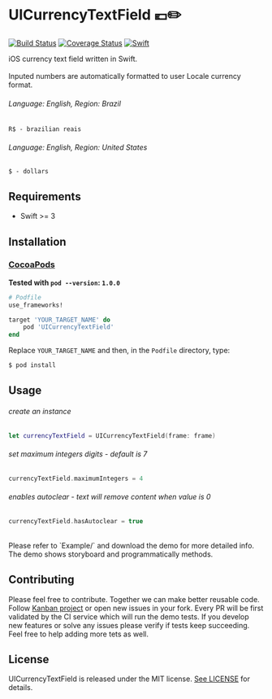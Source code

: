 UICurrencyTextField 💶✏️
======================================
[![Build Status](https://travis-ci.org/marinofelipe/UICurrencyTextField.svg?branch=master)](https://travis-ci.org/marinofelipe/UICurrencyTextField)
[![Coverage Status](https://coveralls.io/repos/github/marinofelipe/UICurrencyTextField/badge.svg?branch=master)](https://coveralls.io/github/marinofelipe/UICurrencyTextField?branch=master)
<a href="https://swift.org"><img src="https://img.shields.io/badge/Swift-4.1-orange.svg?style=flat" alt="Swift" /></a>

iOS currency text field written in Swift.  
<br>
Inputed numbers are automatically formatted to user Locale currency format.  
###### Language: English, Region: Brazil  
`R$ - brazilian reais`  
###### Language: English, Region: United States  
`$ - dollars`

## Requirements

* Swift >= 3

## Installation

### [CocoaPods](https://guides.cocoapods.org/using/using-cocoapods.html)

**Tested with `pod --version`: `1.0.0`**

```ruby
# Podfile
use_frameworks!

target 'YOUR_TARGET_NAME' do
    pod 'UICurrencyTextField'
end
```

Replace `YOUR_TARGET_NAME` and then, in the `Podfile` directory, type:

```bash
$ pod install
```

## Usage

###### create an instance
```swift
let currencyTextField = UICurrencyTextField(frame: frame)
```  

###### set maximum integers digits - default is 7
```swift
currencyTextField.maximumIntegers = 4
```

###### enables autoclear - text will remove content when value is 0
```swift
currencyTextField.hasAutoclear = true
``` 
<br>
Please refer to `Example/` and download the demo for more detailed info.
The demo shows storyboard and programmatically methods.

## Contributing
Please feel free to contribute. Together we can make better reusable code.
Follow [Kanban project](https://github.com/marinofelipe/UICurrencyTextField/projects/1) or open new issues in your fork.
Every PR will be first validated by the CI service which will run the demo tests.
If you develop new features or solve any issues please verify if tests keep succeeding. Feel free to help adding more tets as well.

## License
UICurrencyTextField is released under the MIT license. [See LICENSE](https://github.com/marinofelipe/UICurrencyTextField/blob/master/LICENSE) for details.
